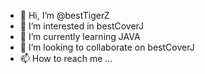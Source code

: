 - 👋 Hi, I’m @bestTigerZ
- 👀 I’m interested in bestCoverJ
- 🌱 I’m currently learning JAVA
- 💞️ I’m looking to collaborate on bestCoverJ
- 📫 How to reach me ...

<!---
bestTigerZ/bestTigerZ is a ✨ special ✨ repository because its `README.md` (this file) appears on your GitHub profile.
You can click the Preview link to take a look at your changes.
--->

